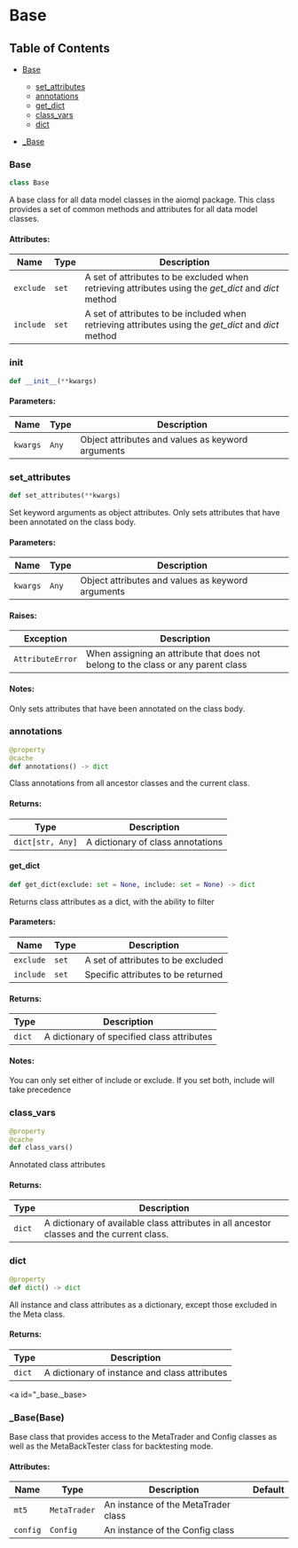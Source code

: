 # Base

## Table of Contents
- [Base](#base.base)
  - [set_attributes](#base.set_attributes)
  - [annotations](#base.annotations)
  - [get_dict](#base.get_dict)
  - [class_vars](#base.class_vars)
  - [dict](#base.dict)

- [_Base](#_base._base)


<a id="base.base"></a>    
### Base
```python
class Base
```
A base class for all data model classes in the aiomql package. This class provides a set of common methods
and attributes for all data model classes.

#### Attributes:
| Name      | Type  | Description                                                                                          |
|-----------|-------|------------------------------------------------------------------------------------------------------|
| `exclude` | `set` | A set of attributes to be excluded when retrieving attributes using the *get_dict* and *dict* method |
| `include` | `set` | A set of attributes to be included when retrieving attributes using the *get_dict* and *dict* method |


<a id="base.__init__"></a>
### __init__
```python
def __init__(**kwargs)
```
#### Parameters:
| Name     | Type  | Description                                       |
|----------|-------|---------------------------------------------------|
| `kwargs` | `Any` | Object attributes and values as keyword arguments |


<a id="base.set_attributes"></a>
### set_attributes
```python
def set_attributes(**kwargs)
```
Set keyword arguments as object attributes. Only sets attributes that have been annotated on the class body.

#### Parameters:
| Name     | Type  | Description                                       |
|----------|-------|---------------------------------------------------|
| `kwargs` | `Any` | Object attributes and values as keyword arguments |

#### Raises:
| Exception        | Description                                                                       |
|------------------|-----------------------------------------------------------------------------------|
| `AttributeError` | When assigning an attribute that does not belong to the class or any parent class |

#### Notes:
Only sets attributes that have been annotated on the class body.


<a id="base.annotations"></a>
### annotations
```python
@property
@cache
def annotations() -> dict
```
Class annotations from all ancestor classes and the current class.
#### Returns:
| Type             | Description                       |
|------------------|-----------------------------------|
| `dict[str, Any]` | A dictionary of class annotations |


<a id="base.get_dict"></a>
#### get_dict
```python
def get_dict(exclude: set = None, include: set = None) -> dict
```
Returns class attributes as a dict, with the ability to filter

#### Parameters:
| Name      | Type  | Description                        |
|-----------|-------|------------------------------------|
| `exclude` | `set` | A set of attributes to be excluded |
| `include` | `set` | Specific attributes to be returned |

#### Returns:
| Type   | Description                                |
|--------|--------------------------------------------|
| `dict` | A dictionary of specified class attributes |

#### Notes:
You can only set either of include or exclude. If you set both, include will take precedence


<a id="base.class_vars"></a>
### class_vars
```python
@property
@cache
def class_vars()
```
Annotated class attributes

#### Returns:
| Type   | Description                                                                               |
|--------|-------------------------------------------------------------------------------------------|
| `dict` | A dictionary of available class attributes in all ancestor classes and the current class. |


<a id="base.dict"></a>
### dict
```python
@property
def dict() -> dict
```
All instance and class attributes as a dictionary, except those excluded in the Meta class.

#### Returns:
| Type   | Description                                   |
|--------|-----------------------------------------------|
| `dict` | A dictionary of instance and class attributes |


<a id="_base._base></a>
### _Base(Base)
Base class that provides access to the MetaTrader and Config classes as well as the MetaBackTester class for 
backtesting mode.

#### Attributes:
| Name     | Type         | Description                         | Default |
|----------|--------------|-------------------------------------|---------|
| `mt5`    | `MetaTrader` | An instance of the MetaTrader class |         |
| `config` | `Config`     | An instance of the Config class     |         |
